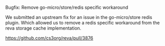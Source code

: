Bugfix: Remove go-micro/store/redis specific workaround

We submitted an upstream fix for an issue in the go-micro/store redis plugin.
Which allowed us to remove a redis specific workaround from the reva storage
cache implementation.

https://github.com/cs3org/reva/pull/3876

